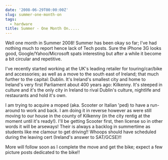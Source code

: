 ```yaml
---
date: '2008-06-29T00:00:00Z'
slug: summer-one-month-on
tags:
  - hardware
title: Summer - One Month On.....
---
```


Well one month in Summer 2008! Summer has been okay so far; I've had nothing
much to report hence lack of Tech posts. Sure the iPhone 3G looks good,
Google/Yahoo/Microsoft spats interesting but after a while it become a bit
circular and repetitive.

I've recently started working at the UK's leading retailer for touring/car/bike
and accessories; as well as a move to the south east of Ireland; that much
further to the capital: Dublin. It's Ireland's smallest city and home to
Ireland's very first Parliament about 400 years ago: Kilkenny. It's steeped in
culture and it's the only city in Ireland to rival Dublin's culture, nightlife
and restaurants and hold it's own.

I am trying to acquire a moped (aka. Scooter or Italian 'ped) to have a
run-around to work and back. I am doing it in reverse however as were still
moving to our house in the county of Kilkenny (in the city rentig at the moment
until it's ready!). I'll be getting Scooter first, then license so in other
words it will be arseways! Their is always a backlog in summertime as students
like me clamour to get driving!! Whoops should have scheduled during the leaving
cert (Ireland's answer to SAT/GCSE)!!

More will follow soon as I complete the move and get the bike; expect a few
picture posts dedicated to the bike!!
